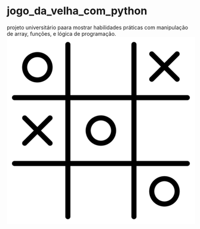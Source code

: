 # jogo_da_velha_com_python
projeto universitário paara mostrar habilidades práticas com manipulação de array, funções, e lógica de programação.
![imagem do jogo](./jogo-da-velha.png)
